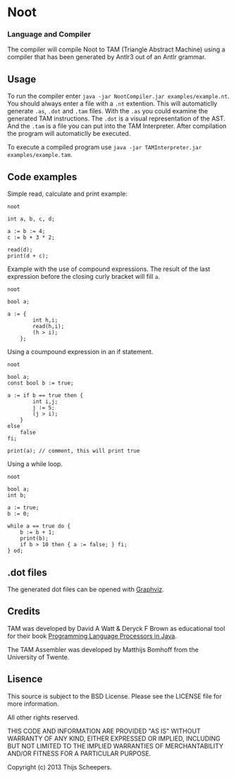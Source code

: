 # Noot #
### Language and Compiler ###

The compiler will compile Noot to TAM (Triangle Abstract Machine) using a compiler that has been generated by Antlr3 out of an Antlr grammar.

## Usage ##

To run the compiler enter ```java -jar NootCompiler.jar examples/example.nt```. You should always enter a file with a ```.nt``` extention. This will automaticlly generate ```.as```, ```.dot``` and ```.tam``` files. With the ```.as``` you could examine the generated TAM instructions. The ```.dot``` is a visual representation of the AST. And the ```.tam``` is a file you can put into the TAM Interpreter. After compilation the program will automaticlly be executed.

To execute a compiled program use ```java -jar TAMInterpreter.jar examples/example.tam```.

## Code examples ##

Simple read, calculate and print example:

```
noot

int a, b, c, d;

a := b := 4;
c := b + 3 * 2;

read(d);
print(d + c);
```

Example with the use of compound expressions. The result of the last expression before the closing curly bracket will fill ```a```.

```
noot

bool a;

a := {
		int h,i;
		read(h,i);
		(h > i);
	};
```

Using a coumpound expression in an if statement.

```
noot

bool a;
const bool b := true;

a := if b == true then {
		int i,j;
		j := 5;
		(j > i);
	}
else
	false
fi;

print(a); // comment, this will print true
```

Using a while loop.

```
noot

bool a;
int b;

a := true;
b := 0;

while a == true do {
	b := b + 1;
	print(b);
	if b > 10 then { a := false; } fi;
} od;
```

## .dot files ##

The generated dot files can be opened with [Graphviz](http://www.graphviz.org/).

## Credits ##

TAM was developed by David A Watt & Deryck F Brown as educational tool for their book [Programming Language Processors in Java](http://www.dcs.gla.ac.uk/~daw/books/PLPJ/).

The TAM Assembler was developed by Matthijs Bomhoff from the University of Twente.

## Lisence ##

This source is subject to the BSD License.
Please see the LICENSE file for more information.

All other rights reserved.

THIS CODE AND INFORMATION ARE PROVIDED "AS IS" WITHOUT WARRANTY OF ANY 
KIND, EITHER EXPRESSED OR IMPLIED, INCLUDING BUT NOT LIMITED TO THE
IMPLIED WARRANTIES OF MERCHANTABILITY AND/OR FITNESS FOR A
PARTICULAR PURPOSE.

Copyright (c) 2013 Thijs Scheepers.
